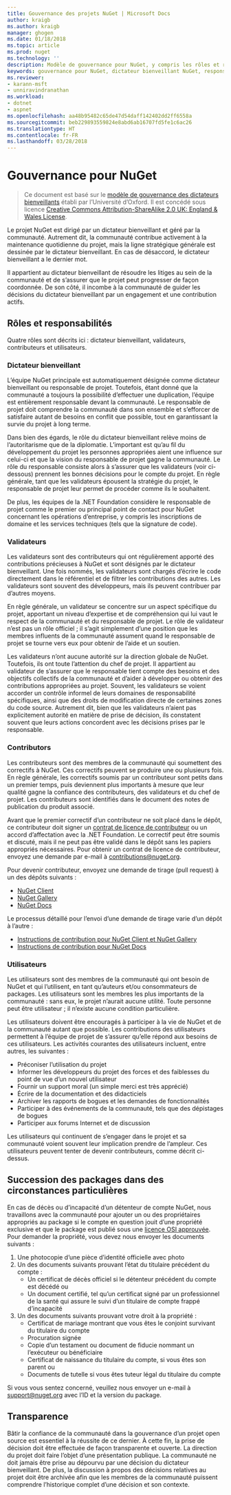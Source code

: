 ```yaml
---
title: Gouvernance des projets NuGet | Microsoft Docs
author: kraigb
ms.author: kraigb
manager: ghogen
ms.date: 01/18/2018
ms.topic: article
ms.prod: nuget
ms.technology: ''
description: Modèle de gouvernance pour NuGet, y compris les rôles et responsabilités des validateurs, contributeurs et utilisateurs.
keywords: gouvernance pour NuGet, dictateur bienveillant NuGet, responsabilités des validateurs, responsabilités des contributeurs, responsabilités des utilisateurs
ms.reviewer:
- karann-msft
- unniravindranathan
ms.workload:
- dotnet
- aspnet
ms.openlocfilehash: aa48b95482c65de47d54daff142402dd2ff6558a
ms.sourcegitcommit: beb229893559824e8abd6ab16707fd5fe1c6ac26
ms.translationtype: HT
ms.contentlocale: fr-FR
ms.lasthandoff: 03/28/2018
---
```

# <a name="nuget-governance"></a>Gouvernance pour NuGet

> Ce document est basé sur le [modèle de gouvernance des dictateurs bienveillants](http://www.oss-watch.ac.uk/resources/benevolentdictatorgovernancemodel) établi par l’Université d’Oxford. Il est concédé sous licence [Creative Commons Attribution-ShareAlike 2.0 UK: England & Wales License](http://creativecommons.org/licenses/by-sa/2.0/uk/).

Le projet NuGet est dirigé par un dictateur bienveillant et géré par la communauté. Autrement dit, la communauté contribue activement à la maintenance quotidienne du projet, mais la ligne stratégique générale est dessinée par le dictateur bienveillant. En cas de désaccord, le dictateur bienveillant a le dernier mot.

Il appartient au dictateur bienveillant de résoudre les litiges au sein de la communauté et de s’assurer que le projet peut progresser de façon coordonnée. De son côté, il incombe à la communauté de guider les décisions du dictateur bienveillant par un engagement et une contribution actifs.

## <a name="roles-and-responsibilities"></a>Rôles et responsabilités

Quatre rôles sont décrits ici : dictateur bienveillant, validateurs, contributeurs et utilisateurs.

### <a name="benevolent-dictator"></a>Dictateur bienveillant

L’équipe NuGet principale est automatiquement désignée comme dictateur bienveillant ou responsable de projet. Toutefois, étant donné que la communauté a toujours la possibilité d’effectuer une duplication, l’équipe est entièrement responsable devant la communauté. Le responsable de projet doit comprendre la communauté dans son ensemble et s’efforcer de satisfaire autant de besoins en conflit que possible, tout en garantissant la survie du projet à long terme.

Dans bien des égards, le rôle du dictateur bienveillant relève moins de l’autoritarisme que de la diplomatie. L’important est qu’au fil du développement du projet les personnes appropriées aient une influence sur celui-ci et que la vision du responsable de projet gagne la communauté. Le rôle du responsable consiste alors à s’assurer que les validateurs (voir ci-dessous) prennent les bonnes décisions pour le compte du projet. En règle générale, tant que les validateurs épousent la stratégie du projet, le responsable de projet leur permet de procéder comme ils le souhaitent.

De plus, les équipes de la .NET Foundation considère le responsable de projet comme le premier ou principal point de contact pour NuGet concernant les opérations d’entreprise, y compris les inscriptions de domaine et les services techniques (tels que la signature de code).

### <a name="committers"></a>Validateurs

Les validateurs sont des contributeurs qui ont régulièrement apporté des contributions précieuses à NuGet et sont désignés par le dictateur bienveillant. Une fois nommés, les validateurs sont chargés d’écrire le code directement dans le référentiel et de filtrer les contributions des autres. Les validateurs sont souvent des développeurs, mais ils peuvent contribuer par d’autres moyens.

En règle générale, un validateur se concentre sur un aspect spécifique du projet, apportant un niveau d’expertise et de compréhension qui lui vaut le respect de la communauté et du responsable de projet. Le rôle de validateur n’est pas un rôle officiel ; il s’agit simplement d’une position que les membres influents de la communauté assument quand le responsable de projet se tourne vers eux pour obtenir de l’aide et un soutien.

Les validateurs n’ont aucune autorité sur la direction globale de NuGet. Toutefois, ils ont toute l’attention du chef de projet. Il appartient au validateur de s’assurer que le responsable tient compte des besoins et des objectifs collectifs de la communauté et d’aider à développer ou obtenir des contributions appropriées au projet. Souvent, les validateurs se voient accorder un contrôle informel de leurs domaines de responsabilité spécifiques, ainsi que des droits de modification directe de certaines zones du code source. Autrement dit, bien que les validateurs n’aient pas explicitement autorité en matière de prise de décision, ils constatent souvent que leurs actions concordent avec les décisions prises par le responsable.

### <a name="contributors"></a>Contributors

Les contributeurs sont des membres de la communauté qui soumettent des correctifs à NuGet. Ces correctifs peuvent se produire une ou plusieurs fois. En règle générale, les correctifs soumis par un contributeur sont petits dans un premier temps, puis deviennent plus importants à mesure que leur qualité gagne la confiance des contributeurs, des validateurs et du chef de projet. Les contributeurs sont identifiés dans le document des notes de publication du produit associé.

Avant que le premier correctif d’un contributeur ne soit placé dans le dépôt, ce contributeur doit signer un [contrat de licence de contributeur](http://en.wikipedia.org/wiki/Contributor_License_Agreement) ou un accord d’affectation avec la .NET Foundation. Le correctif peut être soumis et discuté, mais il ne peut pas être validé dans le dépôt sans les papiers appropriés nécessaires. Pour obtenir un contrat de licence de contributeur, envoyez une demande par e-mail à [contributions@nuget.org](mailto:contributions@nuget.org).

Pour devenir contributeur, envoyez une demande de tirage (pull request) à un des dépôts suivants :

- [NuGet Client](https://github.com/NuGet/NuGet.Client)
- [NuGet Gallery](https://github.com/nuget/nugetgallery)
- [NuGet Docs](https://github.com/nuget/nugetdocs)

Le processus détaillé pour l’envoi d’une demande de tirage varie d’un dépôt à l’autre :

- [Instructions de contribution pour NuGet Client et NuGet Gallery](https://github.com/NuGet/Home/wiki/Contributing-to-NuGet)
- [Instructions de contribution pour NuGet Docs](https://github.com/NuGet/NuGetDocs/wiki/Contributing-to-NuGet-Documentation)

### <a name="users"></a>Utilisateurs

Les utilisateurs sont des membres de la communauté qui ont besoin de NuGet et qui l’utilisent, en tant qu’auteurs et/ou consommateurs de packages. Les utilisateurs sont les membres les plus importants de la communauté : sans eux, le projet n’aurait aucune utilité. Toute personne peut être utilisateur ; il n’existe aucune condition particulière.

Les utilisateurs doivent être encouragés à participer à la vie de NuGet et de la communauté autant que possible. Les contributions des utilisateurs permettent à l’équipe de projet de s’assurer qu’elle répond aux besoins de ces utilisateurs. Les activités courantes des utilisateurs incluent, entre autres, les suivantes :

- Préconiser l’utilisation du projet
- Informer les développeurs du projet des forces et des faiblesses du point de vue d’un nouvel utilisateur
- Fournir un support moral (un simple merci est très apprécié)
- Écrire de la documentation et des didacticiels
- Archiver les rapports de bogues et les demandes de fonctionnalités
- Participer à des événements de la communauté, tels que des dépistages de bogues
- Participer aux forums Internet et de discussion

Les utilisateurs qui continuent de s’engager dans le projet et sa communauté voient souvent leur implication prendre de l’ampleur. Ces utilisateurs peuvent tenter de devenir contributeurs, comme décrit ci-dessus.

## <a name="package-succession-under-special-circumstances"></a>Succession des packages dans des circonstances particulières

En cas de décès ou d’incapacité d’un détenteur de compte NuGet, nous travaillons avec la communauté pour ajouter un ou des propriétaires appropriés au package si le compte en question jouit d’une propriété exclusive et que le package est publié sous une [licence OSI approuvée](https://opensource.org/licenses/alphabetical). Pour demander la propriété, vous devez nous envoyer les documents suivants :

1. Une photocopie d’une pièce d’identité officielle avec photo
1. Un des documents suivants prouvant l’état du titulaire précédent du compte : 
    - Un certificat de décès officiel si le détenteur précédent du compte est décédé ou
    - Un document certifié, tel qu’un certificat signé par un professionnel de la santé qui assure le suivi d’un titulaire de compte frappé d’incapacité
1. Un des documents suivants prouvant votre droit à la propriété : 
    - Certificat de mariage montrant que vous êtes le conjoint survivant du titulaire du compte
    - Procuration signée
    - Copie d’un testament ou document de fiducie nommant un l’exécuteur ou bénéficiaire
    - Certificat de naissance du titulaire du compte, si vous êtes son parent ou
    - Documents de tutelle si vous êtes tuteur légal du titulaire du compte

Si vous vous sentez concerné, veuillez nous envoyer un e-mail à [support@nuget.org](mailto:support@nuget.org) avec l’ID et la version du package.

## <a name="transparency"></a>Transparence

Bâtir la confiance de la communauté dans la gouvernance d’un projet open source est essentiel à la réussite de ce dernier. À cette fin, la prise de décision doit être effectuée de façon transparente et ouverte. La direction du projet doit faire l’objet d’une présentation publique. La communauté ne doit jamais être prise au dépourvu par une décision du dictateur bienveillant. De plus, la discussion à propos des décisions relatives au projet doit être archivée afin que les membres de la communauté puissent comprendre l’historique complet d’une décision et son contexte.
